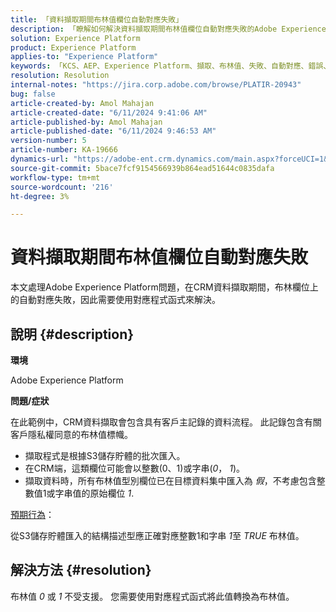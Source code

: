 ```yaml
---
title: 「資料擷取期間布林值欄位自動對應失敗」
description: 「瞭解如何解決資料擷取期間布林值欄位自動對應失敗的Adobe Experience Platform問題。」
solution: Experience Platform
product: Experience Platform
applies-to: "Experience Platform"
keywords: 「KCS、AEP、Experience Platform、擷取、布林值、失敗、自動對應、錯誤、資料擷取」
resolution: Resolution
internal-notes: "https://jira.corp.adobe.com/browse/PLATIR-20943"
bug: false
article-created-by: Amol Mahajan
article-created-date: "6/11/2024 9:41:06 AM"
article-published-by: Amol Mahajan
article-published-date: "6/11/2024 9:46:53 AM"
version-number: 5
article-number: KA-19666
dynamics-url: "https://adobe-ent.crm.dynamics.com/main.aspx?forceUCI=1&pagetype=entityrecord&etn=knowledgearticle&id=dbc4c7b8-d627-ef11-840b-000d3a34c086"
source-git-commit: 5bace7fcf9154566939b864ead51644c0835dafa
workflow-type: tm+mt
source-wordcount: '216'
ht-degree: 3%

---
```


# 資料擷取期間布林值欄位自動對應失敗


本文處理Adobe Experience Platform問題，在CRM資料擷取期間，布林欄位上的自動對應失敗，因此需要使用對應程式函式來解決。

## 說明 {#description}


<b>環境</b>

Adobe Experience Platform

<b>問題/症狀</b>

在此範例中，CRM資料擷取會包含具有客戶主記錄的資料流程。 此記錄包含有關客戶隱私權同意的布林值標幟。

- 擷取程式是根據S3儲存貯體的批次匯入。
- 在CRM端，這類欄位可能會以整數(0、1)或字串(*0*， *1*)。
- 擷取資料時，所有布林值型別欄位已在目標資料集中匯入為 *假*，不考慮包含整數值1或字串值的原始欄位 *1*.


<u>預期行為</u>：

從S3儲存貯體匯入的結構描述型應正確對應整數1和字串 *1*&#x200B;至 *TRUE* 布林值。


## 解決方法 {#resolution}


布林值 *0* 或 *1* 不受支援。 您需要使用對應程式函式將此值轉換為布林值。
